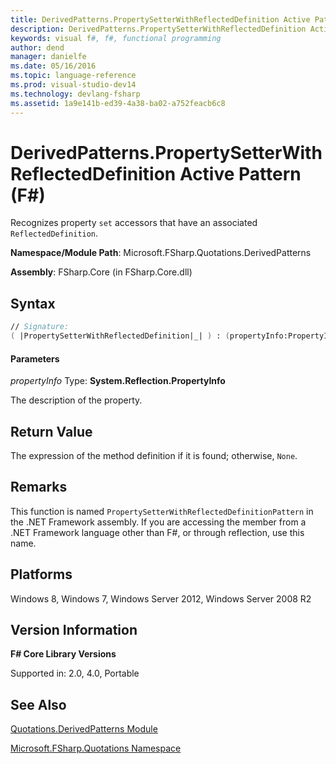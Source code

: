 ```yaml
---
title: DerivedPatterns.PropertySetterWithReflectedDefinition Active Pattern (F#)
description: DerivedPatterns.PropertySetterWithReflectedDefinition Active Pattern (F#)
keywords: visual f#, f#, functional programming
author: dend
manager: danielfe
ms.date: 05/16/2016
ms.topic: language-reference
ms.prod: visual-studio-dev14
ms.technology: devlang-fsharp
ms.assetid: 1a9e141b-ed39-4a38-ba02-a752feacb6c8 
---
```


# DerivedPatterns.PropertySetterWithReflectedDefinition Active Pattern (F#)

Recognizes property `set` accessors that have an associated `ReflectedDefinition`.

**Namespace/Module Path**: Microsoft.FSharp.Quotations.DerivedPatterns

**Assembly**: FSharp.Core (in FSharp.Core.dll)


## Syntax

```fsharp
// Signature:
( |PropertySetterWithReflectedDefinition|_| ) : (propertyInfo:PropertyInfo) -> Expr option
```

#### Parameters
*propertyInfo*
Type: **System.Reflection.PropertyInfo**


The description of the property.

## Return Value

The expression of the method definition if it is found; otherwise, `None`.

## Remarks
This function is named `PropertySetterWithReflectedDefinitionPattern` in the .NET Framework assembly. If you are accessing the member from a .NET Framework language other than F#, or through reflection, use this name.

## Platforms
Windows 8, Windows 7, Windows Server 2012, Windows Server 2008 R2

## Version Information
**F# Core Library Versions**

Supported in: 2.0, 4.0, Portable

## See Also
[Quotations.DerivedPatterns Module](Quotations.DerivedPatterns-Module-%5BFSharp%5D.md)

[Microsoft.FSharp.Quotations Namespace](Microsoft.FSharp.Quotations-Namespace-%5BFSharp%5D.md)
